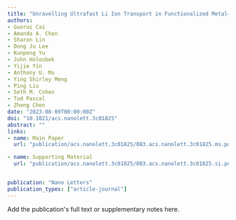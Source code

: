 ```yaml
---
title: "Unravelling Ultrafast Li Ion Transport in Functionalized Metal–Organic Framework-Based Battery Electrolytes"
authors:
- Guorui Cai
- Amanda A. Chen
- Sharon Lin
- Dong Ju Lee
- Kunpeng Yu
- John Holoubek
- Yijie Yin
- Anthony U. Mu
- Ying Shirley Meng
- Ping Liu
- Seth M. Cohen
- Tod Pascal
- Zheng Chen
date: "2023-08-09T00:00:00Z"
doi: "10.1021/acs.nanolett.3c01825"
abstract: ""
links:
- name: Main Paper
  url: "publication/acs.nanolett.3c01825/083.acs.nanolett.3c01825.ms.pdf"

- name: Supporting Material
  url: "publication/acs.nanolett.3c01825/083.acs.nanolett.3c01825.si.pdf"


publication: "Nano Letters"
publication_types: ["article-journal"]
---
```


Add the publication's full text or supplementary notes here.
